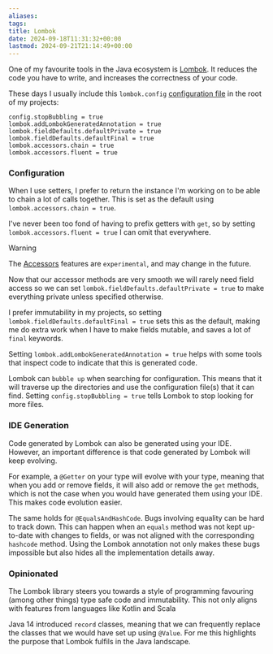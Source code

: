 ```yaml
---
aliases: 
tags: 
title: Lombok
date: 2024-09-18T11:31:32+00:00
lastmod: 2024-09-21T21:14:49+00:00
---
```

One of my favourite tools in the Java ecosystem is [Lombok](https://projectlombok.org/). It reduces the code you have to write, and increases the correctness of your code.

These days I usually include this `lombok.config` [configuration file](https://projectlombok.org/features/configuration) in the root of my projects:

```config
config.stopBubbling = true
lombok.addLombokGeneratedAnnotation = true
lombok.fieldDefaults.defaultPrivate = true
lombok.fieldDefaults.defaultFinal = true
lombok.accessors.chain = true
lombok.accessors.fluent = true
```
### Configuration

When I use setters, I prefer to return the instance I'm working on to be able to chain a lot of calls together. This is set as the default using `lombok.accessors.chain = true`.

I've never been too fond of having to prefix getters with `get`, so by setting `lombok.accessors.fluent = true` I can omit that everywhere.

> [!WARNING]
> The [Accessors](https://projectlombok.org/features/experimental/Accessors) features are `experimental`, and may change in the future.

Now that our accessor methods are very smooth we will rarely need field access so we can set `lombok.fieldDefaults.defaultPrivate = true` to make everything private unless specified otherwise.

I prefer immutability in my projects, so setting `lombok.fieldDefaults.defaultFinal = true` sets this as the default, making me do extra work when I have to make fields mutable, and saves a lot of `final` keywords.

Setting `lombok.addLombokGeneratedAnnotation = true` helps with some tools that inspect code to indicate that this is generated code.

Lombok can `bubble up` when searching for configuration. This means that it will traverse up the directories and use the configuration file(s) that it can find. Setting `config.stopBubbling = true` tells Lombok to stop looking for more files.

### IDE Generation

Code generated by Lombok can also be generated using your IDE. However, an important difference is that code generated by Lombok will keep evolving.

For example, a `@Getter` on your type will evolve with your type, meaning that when you add or remove fields, it will also add or remove the `get` methods, which is not the case when you would have generated them using your IDE. This makes code evolution easier.

The same holds for `@EqualsAndHashCode`. Bugs involving equality can be hard to track down. This can happen when an `equals` method was not kept up-to-date with changes to fields, or was not aligned with the corresponding `hashcode` method. Using the Lombok annotation not only makes these bugs impossible but also hides all the implementation details away.

### Opinionated

The Lombok library steers you towards a style of programming favouring (among other things) type safe code and immutability. This not only aligns with features from languages like Kotlin and Scala 

Java 14 introduced `record` classes, meaning that we can frequently replace the classes that we would have set up using `@Value`. For me this highlights the purpose that Lombok fulfils in the Java landscape.
